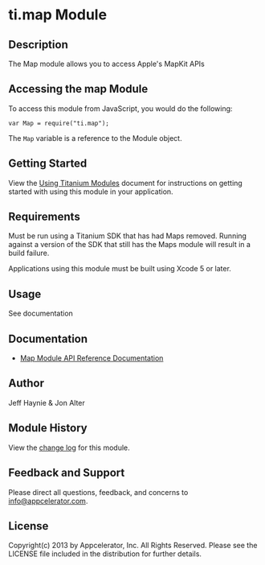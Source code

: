 # ti.map Module

## Description

The Map module allows you to access Apple's MapKit APIs

## Accessing the map Module

To access this module from JavaScript, you would do the following:

	var Map = require("ti.map");

The `Map` variable is a reference to the Module object.	

## Getting Started

View the [Using Titanium Modules](http://docs.appcelerator.com/titanium/latest/#!/guide/Using_Titanium_Modules) document for instructions on getting
started with using this module in your application.

## Requirements

Must be run using a Titanium SDK that has had Maps removed. Running against a version of the SDK that still has the Maps module will result in a build failure.

Applications using this module must be built using Xcode 5 or later.

## Usage

See documentation

## Documentation
* [Map Module API Reference Documentation](http://docs.appcelerator.com/titanium/latest/#!/api/Modules.Map)

## Author

Jeff Haynie & Jon Alter

## Module History

View the [change log](changelog.html) for this module.

## Feedback and Support

Please direct all questions, feedback, and concerns to [info@appcelerator.com](mailto:info@appcelerator.com?subject=iOS%20Map%20Module).

## License

Copyright(c) 2013 by Appcelerator, Inc. All Rights Reserved. Please see the LICENSE file included in the distribution for further details.
